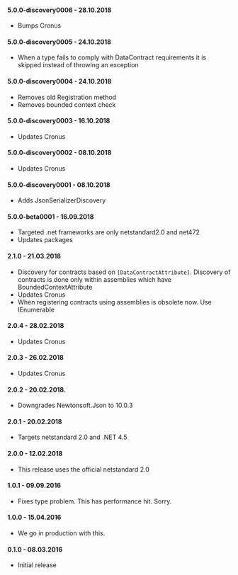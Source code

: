 #### 5.0.0-discovery0006 - 28.10.2018
* Bumps Cronus

#### 5.0.0-discovery0005 - 24.10.2018
* When a type fails to comply with DataContract requirements it is skipped instead of throwing an exception

#### 5.0.0-discovery0004 - 24.10.2018
* Removes old Registration method
* Removes bounded context check

#### 5.0.0-discovery0003 - 16.10.2018
* Updates Cronus

#### 5.0.0-discovery0002 - 08.10.2018
* Updates Cronus

#### 5.0.0-discovery0001 - 08.10.2018
* Adds JsonSerializerDiscovery

#### 5.0.0-beta0001 - 16.09.2018
* Targeted .net frameworks are only netstandard2.0 and net472
* Updates packages

#### 2.1.0 - 21.03.2018
* Discovery for contracts based on `[DataContractAttribute]`. Discovery of contracts is done only within assemblies which have BoundedContextAttribute
* Updates Cronus
* When registering contracts using assemblies is obsolete now. Use IEnumerable<Type>

#### 2.0.4 - 28.02.2018
* Updates Cronus

#### 2.0.3 - 26.02.2018
* Updates Cronus

#### 2.0.2 - 20.02.2018.
* Downgrades Newtonsoft.Json to 10.0.3

#### 2.0.1 - 20.02.2018
* Targets netstandard 2.0 and .NET 4.5

#### 2.0.0 - 12.02.2018
* This release uses the official netstandard 2.0

#### 1.0.1 - 09.09.2016
* Fixes type problem. This has performance hit. Sorry.

#### 1.0.0 - 15.04.2016
* We go in production with this.

#### 0.1.0 - 08.03.2016
* Initial release

